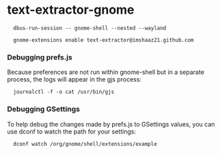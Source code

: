 # text-extractor-gnome

```shell
  dbus-run-session -- gnome-shell --nested --wayland
```


```shell
  gnome-extensions enable text-extractor@imshaaz21.github.com
```

### Debugging prefs.js
Because preferences are not run within gnome-shell but in a separate process, the logs will appear in the gjs process:

```shell
  journalctl -f -o cat /usr/bin/gjs
```

### Debugging GSettings
To help debug the changes made by prefs.js to GSettings values, you can use dconf to watch the path for your settings:

```shell
  dconf watch /org/gnome/shell/extensions/example
```
